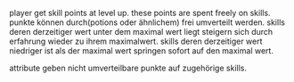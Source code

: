 player get skill points at level up.
these points are spent freely on skills.
punkte können durch(potions oder ähnlichem) frei umverteilt werden.
skills deren derzeitiger wert unter dem maximal wert liegt steigern sich durch erfahrung wieder zu ihrem maximalwert.
skills deren derzeitiger wert niedriger ist als der maximal wert springen sofort auf den maximal wert.

attribute geben nicht umverteilbare punkte auf zugehörige skills.